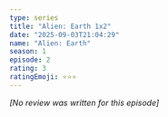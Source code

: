```yaml
---
type: series
title: "Alien: Earth 1x2"
date: "2025-09-03T21:04:29"
name: "Alien: Earth"
season: 1
episode: 2
rating: 3
ratingEmoji: ⭐️⭐️⭐️
---
```


*[No review was written for this episode]*
